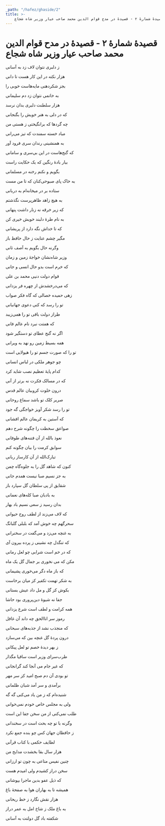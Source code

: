 ```yaml
---
_path: "/hafez/ghaside/2"
title: >-
    قصیدهٔ شمارهٔ ۲ - قصیدهٔ در مدح قوام الدین محمد صاحب عیار وزیر شاه شجاع
---
```

# قصیدهٔ شمارهٔ ۲ - قصیدهٔ در مدح قوام الدین محمد صاحب عیار وزیر شاه شجاع

<div class="b" id="bn1"><div class="m1"><p>ز دلبری نتوان لاف زد به آسانی</p></div>
<div class="m2"><p>هزار نکته در این کار هست تا دانی</p></div></div>
<div class="b" id="bn2"><div class="m1"><p>بجز شکردهنی مایه‌هاست خوبی را</p></div>
<div class="m2"><p>به خاتمی نتوان زد دم سلیمانی</p></div></div>
<div class="b" id="bn3"><div class="m1"><p>هزار سلطنت دلبری بدان نرسد</p></div>
<div class="m2"><p>که در دلی به هنر خویش را بگنجانی</p></div></div>
<div class="b" id="bn4"><div class="m1"><p>چه گردها که برانگیختی ز هستی من</p></div>
<div class="m2"><p>مباد خسته سمندت که تیز می‌رانی</p></div></div>
<div class="b" id="bn5"><div class="m1"><p>به همنشینی رندان سری فرود آور</p></div>
<div class="m2"><p>که گنج‌هاست در این بی‌سری و سامانی</p></div></div>
<div class="b" id="bn6"><div class="m1"><p>بیار بادهٔ رنگین که یک حکایت راست</p></div>
<div class="m2"><p>بگویم و نکنم رخنه در مسلمانی</p></div></div>
<div class="b" id="bn7"><div class="m1"><p>به خاک پای صبوحی‌کنان که تا من مست</p></div>
<div class="m2"><p>ستاده بر در میخانه‌ام به دربانی</p></div></div>
<div class="b" id="bn8"><div class="m1"><p>به هیچ زاهد ظاهرپرست نگذشتم</p></div>
<div class="m2"><p>که زیر خرقه نه زنار داشت پنهانی</p></div></div>
<div class="b" id="bn9"><div class="m1"><p>به نام طرهٔ دلبند خویش خیری کن</p></div>
<div class="m2"><p>که تا خداش نگه دارد از پریشانی</p></div></div>
<div class="b" id="bn10"><div class="m1"><p>مگیر چشم عنایت ز حال حافظ باز</p></div>
<div class="m2"><p>وگرنه حال بگویم به آصف ثانی</p></div></div>
<div class="b" id="bn11"><div class="m1"><p>وزیر شاه‌نشان خواجهٔ زمین و زمان</p></div>
<div class="m2"><p>که خرم است بدو حال انسی و جانی</p></div></div>
<div class="b" id="bn12"><div class="m1"><p>قوام دولت دنیی محمد بن علی</p></div>
<div class="m2"><p>که می‌درخشدش از چهره فر یزدانی</p></div></div>
<div class="b" id="bn13"><div class="m1"><p>زهی حمیده خصالی که گاه فکر صواب</p></div>
<div class="m2"><p>تو را رسد که کنی دعوی جهانبانی</p></div></div>
<div class="b" id="bn14"><div class="m1"><p>طراز دولت باقی تو را همی‌زیبد</p></div>
<div class="m2"><p>که همتت نبرد نام عالم فانی</p></div></div>
<div class="b" id="bn15"><div class="m1"><p>اگر نه گنج عطای تو دستگیر شود</p></div>
<div class="m2"><p>همه بسیط زمین رو نهد به ویرانی</p></div></div>
<div class="b" id="bn16"><div class="m1"><p>تو را که صورت جسم تو را هیولایی است</p></div>
<div class="m2"><p>چو جوهر ملکی در لباس انسانی</p></div></div>
<div class="b" id="bn17"><div class="m1"><p>کدام پایهٔ تعظیم نصب شاید کرد</p></div>
<div class="m2"><p>که در مسالک فکرت نه برتر از آنی</p></div></div>
<div class="b" id="bn18"><div class="m1"><p>درون خلوت کروبیان عالم قدس</p></div>
<div class="m2"><p>صریر کلک تو باشد سماع روحانی</p></div></div>
<div class="b" id="bn19"><div class="m1"><p>تو را رسد شکر آویز خواجگی گه جود</p></div>
<div class="m2"><p>که آستین به کریمان عالم افشانی</p></div></div>
<div class="b" id="bn20"><div class="m1"><p>صواعق سخطت را چگونه شرح دهم</p></div>
<div class="m2"><p>نعوذ بالله از آن فتنه‌های طوفانی</p></div></div>
<div class="b" id="bn21"><div class="m1"><p>سوابق کرمت را بیان چگونه کنم</p></div>
<div class="m2"><p>تبارک‌الله از آن کارساز ربانی</p></div></div>
<div class="b" id="bn22"><div class="m1"><p>کنون که شاهد گل را به جلوه‌گاه چمن</p></div>
<div class="m2"><p>به جز نسیم صبا نیست همدم جانی</p></div></div>
<div class="b" id="bn23"><div class="m1"><p>شقایق از پی سلطان گل سپارد باز</p></div>
<div class="m2"><p>به بادبان صبا کله‌های نعمانی</p></div></div>
<div class="b" id="bn24"><div class="m1"><p>بدان رسید ز سعی نسیم باد بهار</p></div>
<div class="m2"><p>که لاف می‌زند از لطف روح حیوانی</p></div></div>
<div class="b" id="bn25"><div class="m1"><p>سحرگهم چه خوش آمد که بلبلی گلبانگ</p></div>
<div class="m2"><p>به غنچه می‌زد و می‌گفت در سخنرانی</p></div></div>
<div class="b" id="bn26"><div class="m1"><p>که تنگدل چه نشینی ز پرده بیرون آی</p></div>
<div class="m2"><p>که در خم است شرابی چو لعل رمانی</p></div></div>
<div class="b" id="bn27"><div class="m1"><p>مکن که می نخوری بر جمال گل یک ماه</p></div>
<div class="m2"><p>که باز ماه دگر می‌خوری پشیمانی</p></div></div>
<div class="b" id="bn28"><div class="m1"><p>به شکر تهمت تکفیر کز میان برخاست</p></div>
<div class="m2"><p>بکوش کز گل و مل داد عیش بستانی</p></div></div>
<div class="b" id="bn29"><div class="m1"><p>جفا نه شیوهٔ دین‌پروری بود حاشا</p></div>
<div class="m2"><p>همه کرامت و لطف است شرع یزدانی</p></div></div>
<div class="b" id="bn30"><div class="m1"><p>رموز سر اناالحق چه داند آن غافل</p></div>
<div class="m2"><p>که منجذب نشد از جذبه‌های سبحانی</p></div></div>
<div class="b" id="bn31"><div class="m1"><p>درون پردهٔ گل غنچه بین که می‌سازد</p></div>
<div class="m2"><p>ز بهر دیدهٔ خصم تو لعل پیکانی</p></div></div>
<div class="b" id="bn32"><div class="m1"><p>طرب‌سرای وزیر است ساقیا مگذار</p></div>
<div class="m2"><p>که غیر جام می آنجا کند گرانجانی</p></div></div>
<div class="b" id="bn33"><div class="m1"><p>تو بودی آن دم صبح امید کز سر مهر</p></div>
<div class="m2"><p>برآمدی و سر آمد شبان ظلمانی</p></div></div>
<div class="b" id="bn34"><div class="m1"><p>شنیده‌ام که ز من یاد می‌کنی گه گه</p></div>
<div class="m2"><p>ولی به مجلس خاص خودم نمی‌خوانی</p></div></div>
<div class="b" id="bn35"><div class="m1"><p>طلب نمی‌کنی از من سخن جفا این است</p></div>
<div class="m2"><p>وگرنه با تو چه بحث است در سخندانی</p></div></div>
<div class="b" id="bn36"><div class="m1"><p>ز حافظان جهان کس چو بنده جمع نکرد</p></div>
<div class="m2"><p>لطایف حکمی با کتاب قرآنی</p></div></div>
<div class="b" id="bn37"><div class="m1"><p>هزار سال بقا بخشدت مدایح من</p></div>
<div class="m2"><p>چنین نفیس متاعی به چون تو ارزانی</p></div></div>
<div class="b" id="bn38"><div class="m1"><p>سخن دراز کشیدم ولی امیدم هست</p></div>
<div class="m2"><p>که ذیل عفو بدین ماجرا بپوشانی</p></div></div>
<div class="b" id="bn39"><div class="m1"><p>همیشه تا به بهاران هوا به صفحهٔ باغ</p></div>
<div class="m2"><p>هزار نقش نگارد ز خط ریحانی</p></div></div>
<div class="b" id="bn40"><div class="m1"><p>به باغ ملک ز شاخ امل به عمر دراز</p></div>
<div class="m2"><p>شکفته باد گل دولتت به آسانی</p></div></div>
